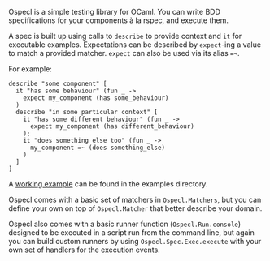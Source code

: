 Ospecl is a simple testing library for OCaml. You can write BDD specifications for your components à la rspec, and execute them.

A spec is built up using calls to `describe` to provide context and `it` for executable examples. Expectations can be described by `expect`-ing a value to match a provided matcher. `expect` can also be used via its alias `=~`.

For example:

    describe "some component" [
      it "has some behaviour" (fun _ ->
        expect my_component (has some_behaviour)
      )
      describe "in some particular context" [
        it "has some different behaviour" (fun _ ->
          expect my_component (has different_behaviour)
        );
        it "does something else too" (fun _ ->
          my_component =~ (does something_else)
        )
      ]
    ]

A [working example](https://github.com/rapha/Ospecl/examples/account_spec.ml) can be found in the examples directory.

Ospecl comes with a basic set of matchers in `Ospecl.Matchers`, but you can define your own on top of `Ospecl.Matcher` that better describe your domain.

Ospecl also comes with a basic runner function (`Ospecl.Run.console`) designed to be executed in a script run from the command line, but again you can build custom runners by using `Ospecl.Spec.Exec.execute` with your own set of handlers for the execution events.
